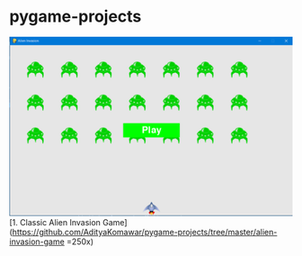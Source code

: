 # pygame-projects
![screen shot](/images/ai_image.png)
[1. Classic Alien Invasion Game](https://github.com/AdityaKomawar/pygame-projects/tree/master/alien-invasion-game =250x)
